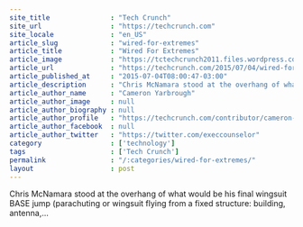 ```yaml
---
site_title               : "Tech Crunch"
site_url                 : "https://techcrunch.com"
site_locale              : "en_US"
article_slug             : "wired-for-extremes"
article_title            : "Wired For Extremes"
article_image            : "https://tctechcrunch2011.files.wordpress.com/2015/07/greglong.jpg?w=750&h=400&crop=1"
article_url              : "https://techcrunch.com/2015/07/04/wired-for-extremes/"
article_published_at     : "2015-07-04T08:00:47-03:00"
article_description      : "Chris McNamara stood at the overhang of what would be his final wingsuit BASE jump (parachuting or wingsuit flying from a fixed structure: building, antenna,..."
article_author_name      : "Cameron Yarbrough"
article_author_image     : null
article_author_biography : null
article_author_profile   : "https://techcrunch.com/contributor/cameron-yarbrough/"
article_author_facebook  : null
article_author_twitter   : "https://twitter.com/execcounselor"
category                 : ['technology']
tags                     : ['Tech Crunch']
permalink                : "/:categories/wired-for-extremes/"
layout                   : post
---
```


Chris McNamara stood at the overhang of what would be his final wingsuit BASE jump (parachuting or wingsuit flying from a fixed structure: building, antenna,...
